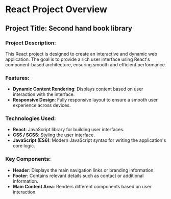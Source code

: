 # React Project Overview

## Project Title: **Second hand book library**

### Project Description:
This React project is designed to create an interactive and dynamic web application. The goal is to provide a rich user interface using React's component-based architecture, ensuring smooth and efficient performance.

### Features:
- **Dynamic Content Rendering**: Displays content based on user interaction with the interface.
- **Responsive Design**: Fully responsive layout to ensure a smooth user experience across devices.

### Technologies Used:
- **React**: JavaScript library for building user interfaces.
- **CSS / SCSS**: Styling the user interface.
- **JavaScript (ES6)**: Modern JavaScript syntax for writing the application's core logic.

### Key Components:
- **Header**: Displays the main navigation links or branding information.
- **Footer**: Contains relevant details such as contact or additional information.
- **Main Content Area**: Renders different components based on user interaction.
